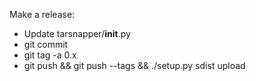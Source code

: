 Make a release:

- Update tarsnapper/__init__.py
- git commit
- git tag -a 0.x
- git push && git push --tags && ./setup.py sdist upload

